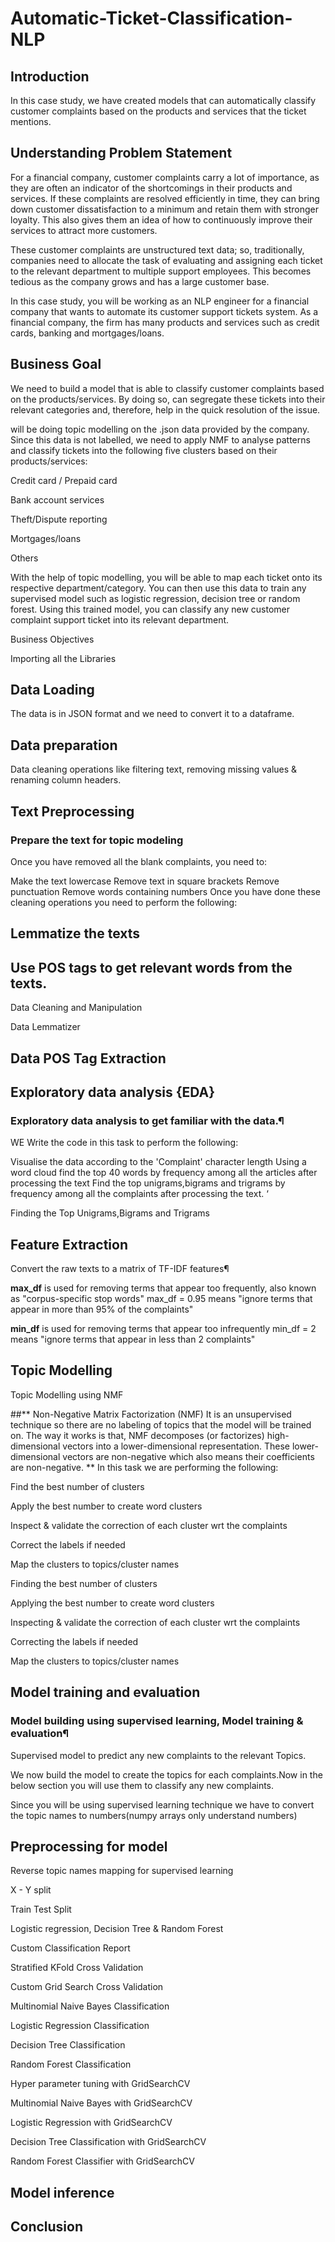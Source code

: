 # Automatic-Ticket-Classification-NLP

## Introduction

In this case study, we have created models that can automatically classify customer complaints based on the products and services that the ticket mentions.

## Understanding Problem Statement

For a financial company, customer complaints carry a lot of importance, as they are often an indicator of the shortcomings in their products and services. If these complaints are resolved efficiently in time, they can bring down customer dissatisfaction to a minimum and retain them with stronger loyalty. This also gives them an idea of how to continuously improve their services to attract more customers.

These customer complaints are unstructured text data; so, traditionally, companies need to allocate the task of evaluating and assigning each ticket to the relevant department to multiple support employees. This becomes tedious as the company grows and has a large customer base.

In this case study, you will be working as an NLP engineer for a financial company that wants to automate its customer support tickets system. As a financial company, the firm has many products and services such as credit cards, banking and mortgages/loans.

## Business Goal

We need to build a model that is able to classify customer complaints based on the products/services. By doing so,  can segregate these tickets into their relevant categories and, therefore, help in the quick resolution of the issue.

 will be doing topic modelling on the .json data provided by the company. Since this data is not labelled, we need to apply NMF to analyse patterns and classify tickets into the following five clusters based on their products/services:

Credit card / Prepaid card

Bank account services

Theft/Dispute reporting

Mortgages/loans

Others 

With the help of topic modelling, you will be able to map each ticket onto its respective department/category. You can then use this data to train any supervised model such as logistic regression, decision tree or random forest. Using this trained model, you can classify any new customer complaint support ticket into its relevant department.



Business Objectives

Importing all the Libraries

## Data Loading

The data is in JSON format and we need to convert it to a dataframe.

## Data preparation

Data cleaning operations like filtering text, removing missing values & renaming column headers.

## Text Preprocessing

### Prepare the text for topic modeling

Once you have removed all the blank complaints, you need to:

Make the text lowercase
Remove text in square brackets
Remove punctuation
Remove words containing numbers
Once you have done these cleaning operations you need to perform the following:

## Lemmatize the texts

## Use POS tags to get relevant words from the texts.

Data Cleaning and Manipulation

Data Lemmatizer

## Data POS Tag Extraction

## Exploratory data analysis {EDA}

### Exploratory data analysis to get familiar with the data.¶

WE Write the code in this task to perform the following:

Visualise the data according to the 'Complaint' character length
Using a word cloud find the top 40 words by frequency among all the articles after processing the text
Find the top unigrams,bigrams and trigrams by frequency among all the complaints after processing the text. ‘

Finding the Top Unigrams,Bigrams and Trigrams

## Feature Extraction

Convert the raw texts to a matrix of TF-IDF features¶

**max_df** is used for removing terms that appear too frequently, also known as "corpus-specific stop words" max_df = 0.95 means "ignore terms that appear in more than 95% of the complaints"

**min_df** is used for removing terms that appear too infrequently min_df = 2 means "ignore terms that appear in less than 2 complaints"

## Topic Modelling

Topic Modelling using NMF

##** Non-Negative Matrix Factorization (NMF) It is an unsupervised technique so there are no labeling of topics that the model will be trained on. The way it works is that, NMF decomposes (or factorizes) high-dimensional vectors into a lower-dimensional representation. These lower-dimensional vectors are non-negative which also means their coefficients are non-negative.
**
In this task we are performing the following:

Find the best number of clusters

Apply the best number to create word clusters

Inspect & validate the correction of each cluster wrt the complaints

Correct the labels if needed

Map the clusters to topics/cluster names

Finding the best number of clusters

Applying the best number to create word clusters

Inspecting & validate the correction of each cluster wrt the complaints

Correcting the labels if needed

Map the clusters to topics/cluster names

## Model training and evaluation

### Model building using supervised learning, Model training & evaluation¶

Supervised model to predict any new complaints to the relevant Topics.

We now build the model to create the topics for each complaints.Now in the below section you will use them to classify any new complaints.

Since you will be using supervised learning technique we have to convert the topic names to numbers(numpy arrays only understand numbers)

## Preprocessing for model

Reverse topic names mapping for supervised learning

X - Y split

Train Test Split

Logistic regression, Decision Tree & Random Forest

Custom Classification Report

Stratified KFold Cross Validation

Custom Grid Search Cross Validation

Multinomial Naive Bayes Classification

Logistic Regression Classification

Decision Tree Classification

Random Forest Classification

Hyper parameter tuning with GridSearchCV

Multinomial Naive Bayes with GridSearchCV

Logistic Regression with GridSearchCV

Decision Tree Classification with GridSearchCV

Random Forest Classifier with GridSearchCV

## Model inference

## Conclusion 
